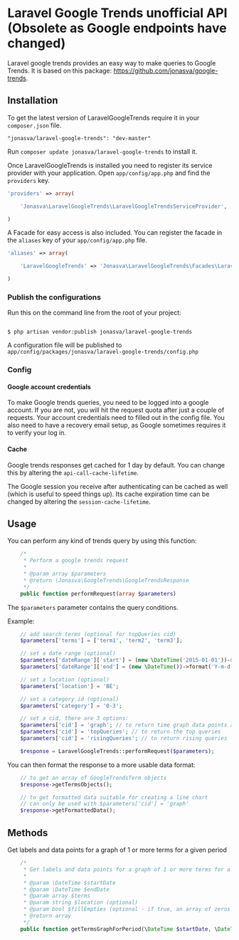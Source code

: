 # Laravel Google Trends unofficial API (Obsolete as Google endpoints have changed)

Laravel google trends provides an easy way to make queries to Google Trends. It is based on this package: https://github.com/jonasva/google-trends.

## Installation

To get the latest version of LaravelGoogleTrends require it in your `composer.json` file.

~~~
"jonasva/laravel-google-trends": "dev-master"
~~~

Run `composer update jonasva/laravel-google-trends` to install it.

Once LaravelGoogleTrends is installed you need to register its service provider with your application. Open `app/config/app.php` and find the `providers` key.

~~~php
'providers' => array(

    'Jonasva\LaravelGoogleTrends\LaravelGoogleTrendsServiceProvider',

)
~~~

A Facade for easy access is also included. You can register the facade in the `aliases` key of your `app/config/app.php` file.

~~~php
'aliases' => array(

    'LaravelGoogleTrends' => 'Jonasva\LaravelGoogleTrends\Facades\LaravelGoogleTrends',

)
~~~

### Publish the configurations

Run this on the command line from the root of your project:

~~~

$ php artisan vendor:publish jonasva/laravel-google-trends
~~~

A configuration file will be published to `app/config/packages/jonasva/laravel-google-trends/config.php`

### Config

#### Google account credentials

To make Google trends queries, you need to be logged into a google account. If you are not, you will hit the request quota after just a couple of requests. Your account credentials need to filled out in the config file. You also need to have a recovery email setup, as Google sometimes requires it to verify your log in.

#### Cache

Google trends responses get cached for 1 day by default. You can change this by altering the `api-call-cache-lifetime`.

The Google session you receive after authenticating can be cached as well (which is useful to speed things up). Its cache expiration time can be changed by altering the `session-cache-lifetime`.

## Usage

You can perform any kind of trends query by using this function:
```php
    /*
     * Perform a google trends request
     *
     * @param array $parameters
     * @return \Jonasva\GoogleTrends\GoogleTrendsResponse
     */
    public function performRequest(array $parameters)
```

The `$parameters` parameter contains the query conditions.

Example:
```php
    // add search terms (optional for topQueries cid)
    $parameters['terms'] = ['term1', 'term2', 'term3'];

    // set a date range (optional)
    $parameters['dateRange']['start'] = (new \DateTime('2015-01-01'))->format('Y-m-d');
    $parameters['dateRange']['end'] = (new \DateTime())->format('Y-m-d');

    // set a location (optional)
    $parameters['location'] = 'BE';

    // set a category id (optional)
    $parameters['category'] = '0-3';

    // set a cid, there are 3 options:
    $parameters['cid'] = 'graph'; // to return time graph data points and labels
    $parameters['cid'] = 'topQueries'; // to return the top queries
    $parameters['cid'] = 'risingQueries'; // to return rising queries

    $response = LaravelGoogleTrends::performRequest($parameters);
```

You can then format the response to a more usable data format:
```php
    // to get an array of GoogleTrendsTerm objects
    $response->getTermsObjects();

    // to get formatted data suitable for creating a line chart
    // can only be used with $parameters['cid'] = 'graph'
    $response->getFormattedData();
```

## Methods

Get labels and data points for a graph of 1 or more terms for a given period
```php
    /*
     * Get labels and data points for a graph of 1 or more terms for a given period
     *
     * @param \DateTime $startDate
     * @param \DateTime $endDate
     * @param array $terms
     * @param string $location (optional)
     * @param bool $fillEmpties (optional - if true, an array of zeros will be added for terms with no results)
     * @return array
     */
    public function getTermsGraphForPeriod(\DateTime $startDate, \DateTime $endDate, array $terms, $location = null, $fillEmpties = true)
```
